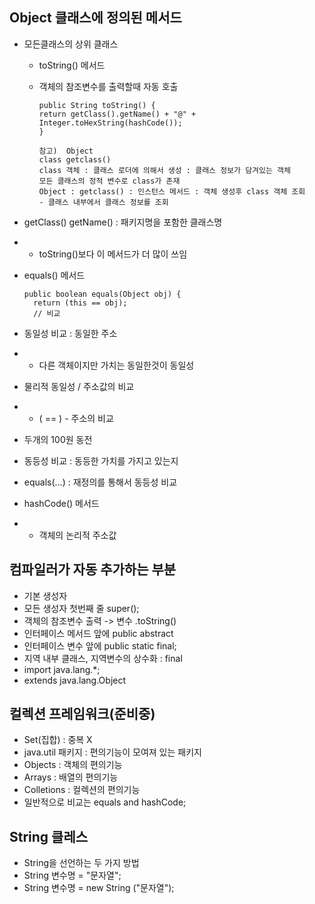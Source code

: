## Object 클래스에 정의된 메서드
* 모든클래스의 상위 클래스
  * toString() 메서드
  * 객체의 참조변수를 출력할때 자동 호출

        public String toString() {
        return getClass().getName() + "@" + Integer.toHexString(hashCode());
        }
        
        참고)  Object
        class getclass()
        class 객체 : 클래스 로더에 의해서 생성 : 클래스 정보가 담겨있는 객체
        모든 클래스의 정적 변수로 class가 존재
        Object : getclass() : 인스턴스 메서드 : 객체 생성후 class 객체 조회
        - 클래스 내부에서 클래스 정보를 조회 
  
* getClass() getName() : 패키지명을 포함한 클래스명
* - toString()보다 이 메서드가 더 많이 쓰임 

* equals() 메서드

      public boolean equals(Object obj) {
        return (this == obj);
        // 비교 
* 동일성 비교 : 동일한 주소
* - 다른 객체이지만 가치는 동일한것이 동일성
* 물리적 동일성 / 주소값의 비교 
* - ( == ) - 주소의 비교 
* 두개의 100원 동전 

* 동등성 비교 : 동등한 가치를 가지고 있는지 
* equals(...) : 재정의를 통해서 동등성 비교
* hashCode() 메서드
* - 객체의 논리적 주소값

## 컴파일러가 자동 추가하는 부분
* 기본 생성자
* 모든 생성자 첫번째 줄 super();
* 객체의 참조변수 출력 -> 변수 .toString()
* 인터페이스 메서드 앞에 public abstract
* 인터페이스 변수 앞에 public static final;
* 지역 내부 클래스, 지역변수의 상수화 : final
* import java.lang.*;
* extends java.lang.Object

## 컬렉션 프레임워크(준비중)
* Set(집합) : 중복 X 
* java.util 패키지 : 편의기능이 모여져 있는 패키지
* Objects : 객체의 편의기능
* Arrays : 배열의 편의기능 
* Colletions : 컬렉션의 편의기능
* 일반적으로 비교는 equals and hashCode;

## String 클레스 
* String을 선언하는 두 가지 방법
* String 변수명 = "문자열";
* String 변수명 = new String ("문자열");